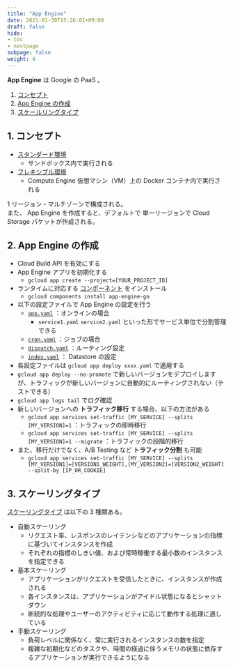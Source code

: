 ```yaml
---
title: "App Engine"
date: 2021-01-30T15:26:01+09:00
draft: false
hide:
- toc
- nextpage
subpage: false
weight: 4
---
```


<!--more-->

**App Engine** は Google の PaaS 。

1. [コンセプト](#1-コンセプト)
2. [App Engine の作成](#2-app-engine-の作成)
3. [スケールリングタイプ](#3-スケーリングタイプ)

## 1. コンセプト

- [スタンダード環境](https://cloud.google.com/appengine/docs/standard)
    - サンドボックス内で実行される
- [フレキシブル環境](https://cloud.google.com/appengine/docs/flexible)
    - Compute Engine 仮想マシン（VM）上の Docker コンテナ内で実行される

1 リージョン・マルチゾーンで構成される。  
また、 App Engine を作成すると、デフォルトで 単一リージョンで Cloud Storage パケットが作成される。

## 2. App Engine の作成

- Cloud Build API を有効にする
- App Engine アプリを初期化する
    - `gcloud app create --project=[YOUR_PROJECT_ID]`
- ランタイムに対応する [コンポーネント](https://cloud.google.com/appengine/docs/standard/go/quickstart) をインストール
    - `gcloud components install app-engine-go`
- 以下の設定ファイルで App Engine の設定を行う
    - [`app.yaml`](https://cloud.google.com/appengine/docs/standard/go/config/appref) ：オンラインの場合
        - `service1.yaml` `service2.yaml` といった形でサービス単位で分割管理できる
    - [`cron.yaml`](https://cloud.google.com/appengine/docs/standard/go/scheduling-jobs-with-cron-yaml) ：ジョブの場合
    - [`dispatch.yaml`](https://cloud.google.com/appengine/docs/standard/go/reference/dispatch-yaml) ：ルーティング設定
    - [`index.yaml`](https://cloud.google.com/appengine/docs/standard/go/configuring-datastore-indexes-with-index-yaml) ： Datastore の設定
- 各設定ファイルは `gcloud app deploy xxxx.yaml` で適用する
- `gcloud app deploy --no-promote` で新しいバージョンをデプロイしますが、トラフィックが新しいバージョンに自動的にルーティングされない（テストできる）
- `gcloud app logs tail` でログ確認
- 新しいバージョンへの **トラフィック移行** する場合、以下の方法がある
    - `gcloud app services set-traffic [MY_SERVICE] --splits [MY_VERSION]=1` ：トラフィックの即時移行
    - `gcloud app services set-traffic [MY_SERVICE] --splits [MY_VERSION]=1 --migrate` ：トラフィックの段階的移行
- また、移行だけでなく、A/B Testing など **トラフィック分割** も可能
    - `gcloud app services set-traffic [MY_SERVICE] --splits [MY_VERSION1]=[VERSION1_WEIGHT],[MY_VERSION2]=[VERSION2_WEIGHT] --split-by [IP_OR_COOKIE]`

## 3. スケーリングタイプ

[スケーリングタイプ](https://cloud.google.com/appengine/docs/standard/python/how-instances-are-managed?hl=ja#scaling_types) は以下の 3 種類ある。

- 自動スケーリング
    - リクエスト率、レスポンスのレイテンシなどのアプリケーションの指標に基づいてインスタンスを作成
    - それぞれの指標のしきい値、および常時稼働する最小数のインスタンスを指定できる
- 基本スケーリング
    - アプリケーションがリクエストを受信したときに、インスタンスが作成される
    - 各インスタンスは、アプリケーションがアイドル状態になるとシャットダウン
    - 断続的な処理やユーザーのアクティビティに応じて動作する処理に適している
- 手動スケーリング
    - 負荷レベルに関係なく、常に実行されるインスタンスの数を指定
    - 複雑な初期化などのタスクや、時間の経過に伴うメモリの状態に依存するアプリケーションが実行できるようになる